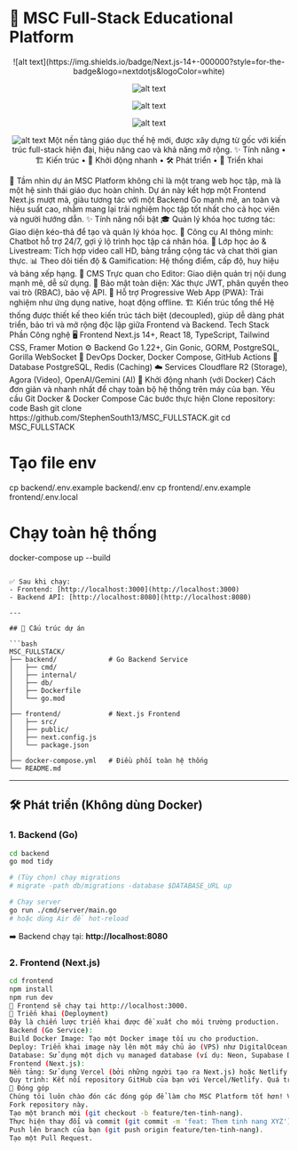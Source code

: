 
# 🚀 MSC Full-Stack Educational Platform  

<div align="center">
![alt text](https://img.shields.io/badge/Next.js-14+-000000?style=for-the-badge&logo=nextdotjs&logoColor=white)

![alt text](https://img.shields.io/badge/Go-1.22+-00ADD8?style=for-the-badge&logo=go)

![alt text](https://img.shields.io/badge/PostgreSQL-16-336791?style=for-the-badge&logo=postgresql)

![alt text](https://img.shields.io/badge/Docker-Ready-2496ED?style=for-the-badge&logo=docker)

![alt text](https://img.shields.io/badge/GitHub-Source_Code-181717?style=for-the-badge&logo=github)
Một nền tảng giáo dục thế hệ mới, được xây dựng từ gốc với kiến trúc full-stack hiện đại, hiệu năng cao và khả năng mở rộng.
✨ Tính năng • 🏗️ Kiến trúc • 🚀 Khởi động nhanh • 🛠️ Phát triển • 🚢 Triển khai
</div>
🌟 Tầm nhìn dự án
MSC Platform không chỉ là một trang web học tập, mà là một hệ sinh thái giáo dục hoàn chỉnh. Dự án này kết hợp một Frontend Next.js mượt mà, giàu tương tác với một Backend Go mạnh mẽ, an toàn và hiệu suất cao, nhằm mang lại trải nghiệm học tập tốt nhất cho cả học viên và người hướng dẫn.
✨ Tính năng nổi bật
🎓 Quản lý khóa học tương tác: Giao diện kéo-thả để tạo và quản lý khóa học.
🤖 Công cụ AI thông minh: Chatbot hỗ trợ 24/7, gợi ý lộ trình học tập cá nhân hóa.
🎥 Lớp học ảo & Livestream: Tích hợp video call HD, bảng trắng cộng tác và chat thời gian thực.
📊 Theo dõi tiến độ & Gamification: Hệ thống điểm, cấp độ, huy hiệu và bảng xếp hạng.
🎨 CMS Trực quan cho Editor: Giao diện quản trị nội dung mạnh mẽ, dễ sử dụng.
🔐 Bảo mật toàn diện: Xác thực JWT, phân quyền theo vai trò (RBAC), bảo vệ API.
📱 Hỗ trợ Progressive Web App (PWA): Trải nghiệm như ứng dụng native, hoạt động offline.
🏗️ Kiến trúc tổng thể
Hệ thống được thiết kế theo kiến trúc tách biệt (decoupled), giúp dễ dàng phát triển, bảo trì và mở rộng độc lập giữa Frontend và Backend.
Tech Stack
Phần	Công nghệ
🖥️ Frontend	Next.js 14+, React 18, TypeScript, Tailwind CSS, Framer Motion
⚙️ Backend	Go 1.22+, Gin Gonic, GORM, PostgreSQL, Gorilla WebSocket
🐳 DevOps	Docker, Docker Compose, GitHub Actions
💾 Database	PostgreSQL, Redis (Caching)
☁️ Services	Cloudflare R2 (Storage), Agora (Video), OpenAI/Gemini (AI)
🚀 Khởi động nhanh (với Docker)
Cách đơn giản và nhanh nhất để chạy toàn bộ hệ thống trên máy của bạn.
Yêu cầu
Git
Docker & Docker Compose
Các bước thực hiện
Clone repository:
code
Bash
git clone https://github.com/StephenSouth13/MSC_FULLSTACK.git
cd MSC_FULLSTACK

# Tạo file env
cp backend/.env.example backend/.env
cp frontend/.env.example frontend/.env.local

# Chạy toàn hệ thống
docker-compose up --build
```

✅ Sau khi chạy:  
- Frontend: [http://localhost:3000](http://localhost:3000)  
- Backend API: [http://localhost:8080](http://localhost:8080)  

---

## 📁 Cấu trúc dự án  

```bash
MSC_FULLSTACK/
├── backend/             # Go Backend Service
│   ├── cmd/
│   ├── internal/
│   ├── db/
│   ├── Dockerfile
│   └── go.mod
│
├── frontend/            # Next.js Frontend
│   ├── src/
│   ├── public/
│   ├── next.config.js
│   └── package.json
│
├── docker-compose.yml   # Điều phối toàn hệ thống
└── README.md
```

---

## 🛠️ Phát triển (Không dùng Docker)  

### 1. Backend (Go)  

```bash
cd backend
go mod tidy

# (Tùy chọn) chạy migrations
# migrate -path db/migrations -database $DATABASE_URL up

# Chạy server
go run ./cmd/server/main.go
# hoặc dùng Air để hot-reload
```

➡️ Backend chạy tại: **http://localhost:8080**  

### 2. Frontend (Next.js)  

```bash
cd frontend
npm install
npm run dev
🎨 Frontend sẽ chạy tại http://localhost:3000.
🚢 Triển khai (Deployment)
Đây là chiến lược triển khai được đề xuất cho môi trường production.
Backend (Go Service):
Build Docker Image: Tạo một Docker image tối ưu cho production.
Deploy: Triển khai image này lên một máy chủ ảo (VPS) như DigitalOcean, Hetzner, Vultr hoặc các nền tảng container như AWS ECS, Google Cloud Run.
Database: Sử dụng một dịch vụ managed database (ví dụ: Neon, Supabase DB, AWS RDS) để đảm bảo tính ổn định và khả năng backup.
Frontend (Next.js):
Nền tảng: Sử dụng Vercel (bởi những người tạo ra Next.js) hoặc Netlify.
Quy trình: Kết nối repository GitHub của bạn với Vercel/Netlify. Quá trình build và deploy sẽ được tự động hóa mỗi khi bạn push code lên branch main.
🤝 Đóng góp
Chúng tôi luôn chào đón các đóng góp để làm cho MSC Platform tốt hơn! Vui lòng tuân theo quy trình sau:
Fork repository này.
Tạo một branch mới (git checkout -b feature/ten-tinh-nang).
Thực hiện thay đổi và commit (git commit -m 'feat: Them tinh nang XYZ').
Push lên branch của bạn (git push origin feature/ten-tinh-nang).
Tạo một Pull Request.